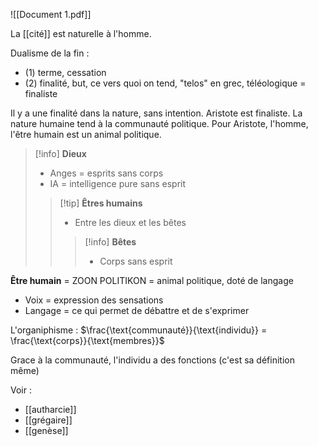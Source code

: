 
![[Document 1.pdf]]


La [[cité]] est naturelle à l'homme.

Dualisme de la fin :
- (1) terme, cessation
- (2) finalité, but, ce vers quoi on tend, "telos" en grec, téléologique = finaliste

Il y a une finalité dans la nature, sans intention. Aristote est finaliste.
La nature humaine tend à la communauté politique.
Pour Aristote, l'homme, l'être humain est un animal politique.

> [!info] **Dieux**
> - Anges = esprits sans corps
> - IA = intelligence pure sans esprit
> 
> > [!tip] **Êtres humains**
> > - Entre les dieux et les bêtes
> > 
> > > [!info] **Bêtes**
> > > - Corps sans esprit

**Être humain** = ZOON POLITIKON = animal politique, doté de langage
- Voix = expression des sensations
- Langage = ce qui permet de débattre et de s'exprimer

L'organiphisme : $\frac{\text{communauté}}{\text{individu}} = \frac{\text{corps}}{\text{membres}}$

Grace à la communauté, l'individu a des fonctions (c'est sa définition même)

Voir :

- [[autharcie]]
- [[grégaire]]
- [[genèse]]